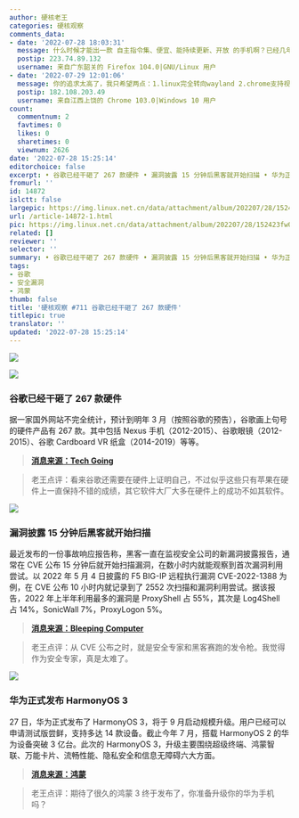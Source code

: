 ```yaml
---
author: 硬核老王
categories: 硬核观察
comments_data:
- date: '2022-07-28 18:03:31'
  message: 什么时候才能出一款 自主指令集、便宜、能持续更新、开放 的手机啊？已经几年没换手机了，好怕撑不到那时候啊。
  postip: 223.74.89.132
  username: 来自广东韶关的 Firefox 104.0|GNU/Linux 用户
- date: '2022-07-29 12:01:06'
  message: 你的追求太高了，我只希望两点：1.linux完全转向wayland 2.chrome支持视频硬解。现在好多wayland应用不支持中文输入法，或支持的很差，10年内希望能支持，并且完全废除对x11的兼容；chrome硬解功能，希望google大发慈悲。
  postip: 182.108.203.49
  username: 来自江西上饶的 Chrome 103.0|Windows 10 用户
count:
  commentnum: 2
  favtimes: 0
  likes: 0
  sharetimes: 0
  viewnum: 2626
date: '2022-07-28 15:25:14'
editorchoice: false
excerpt: • 谷歌已经干砸了 267 款硬件 • 漏洞披露 15 分钟后黑客就开始扫描 • 华为正式发布 HarmonyOS 3
fromurl: ''
id: 14872
islctt: false
largepic: https://img.linux.net.cn/data/attachment/album/202207/28/152423fw0ybm5w55mqzbn5.jpg
url: /article-14872-1.html
pic: https://img.linux.net.cn/data/attachment/album/202207/28/152423fw0ybm5w55mqzbn5.jpg.thumb.jpg
related: []
reviewer: ''
selector: ''
summary: • 谷歌已经干砸了 267 款硬件 • 漏洞披露 15 分钟后黑客就开始扫描 • 华为正式发布 HarmonyOS 3
tags:
- 谷歌
- 安全漏洞
- 鸿蒙
thumb: false
title: '硬核观察 #711 谷歌已经干砸了 267 款硬件'
titlepic: true
translator: ''
updated: '2022-07-28 15:25:14'
---
```


![](/data/attachment/album/202207/28/152423fw0ybm5w55mqzbn5.jpg)


![](/data/attachment/album/202207/28/152432ouvy7ddzkrg5zjbb.jpg)


### 谷歌已经干砸了 267 款硬件


据一家国外网站不完全统计，预计到明年 3 月（按照谷歌的预告），谷歌画上句号的硬件产品有 267 款。其中包括 Nexus 手机（2012-2015）、谷歌眼镜（2012-2015）、谷歌 Cardboard VR 纸盒（2014-2019）等等。



> 
> **[消息来源：Tech Going](https://www.techgoing.com/over-the-years-google-has-done-a-smashing-267-hardware/)**
> 
> 
> 



> 
> 老王点评：看来谷歌还需要在硬件上证明自己，不过似乎这些只有苹果在硬件上一直保持不错的成绩，其它软件大厂大多在硬件上的成功不如其软件。
> 
> 
> 


![](/data/attachment/album/202207/28/152443aoz37pqy3x637zp7.jpg)


### 漏洞披露 15 分钟后黑客就开始扫描


最近发布的一份事故响应报告称，黑客一直在监视安全公司的新漏洞披露报告，通常在 CVE 公布 15 分钟后就开始扫描漏洞，在数小时内就能观察到首次漏洞利用尝试。以 2022 年 5 月 4 日披露的 F5 BIG-IP 远程执行漏洞 CVE-2022-1388 为例，在 CVE 公布 10 小时内就记录到了 2552 次扫描和漏洞利用尝试。据该报告，2022 年上半年利用最多的漏洞是 ProxyShell 占 55%，其次是 Log4Shell 占 14%，SonicWall 7%，ProxyLogon 5%。



> 
> **[消息来源：Bleeping Computer](https://www.bleepingcomputer.com/news/security/hackers-scan-for-vulnerabilities-within-15-minutes-of-disclosure/)**
> 
> 
> 



> 
> 老王点评：从 CVE 公布之时，就是安全专家和黑客赛跑的发令枪。我觉得作为安全专家，真是太难了。
> 
> 
> 


![](/data/attachment/album/202207/28/152457nxprspivvkrjg9io.jpg)


### 华为正式发布 HarmonyOS 3


27 日，华为正式发布了 HarmonyOS 3，将于 9 月启动规模升级。用户已经可以申请测试版尝鲜，支持多达 14 款设备。截止今年 7 月，搭载 HarmonyOS 2 的华为设备突破 3 亿台。此次的 HarmonyOS 3，升级主要围绕超级终端、鸿蒙智联、万能卡片、流畅性能、隐私安全和信息无障碍六大方面。



> 
> **[消息来源：鸿蒙](https://mp.weixin.qq.com/s/kHVPO15k8w8o8oMcGsviAA)**
> 
> 
> 



> 
> 老王点评：期待了很久的鸿蒙 3 终于发布了，你准备升级你的华为手机吗？
> 
> 
>